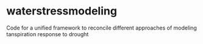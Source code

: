 # waterstressmodeling

Code for a unified framework to reconcile different approaches of modeling tanspiration response to drought
